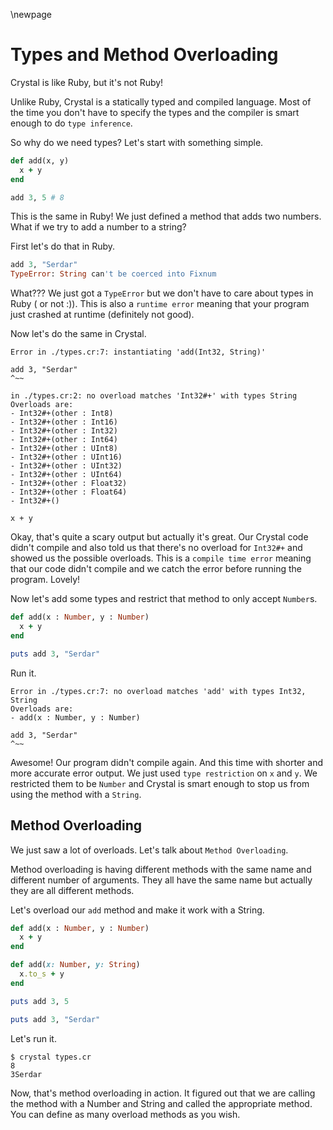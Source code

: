 \newpage

# Types and Method Overloading

Crystal is like Ruby, but it's not Ruby!

Unlike Ruby, Crystal is a statically typed and compiled language. Most of the time you don't have to specify
the types and the compiler is smart enough to do `type inference`.

So why do we need types? Let's start with something simple.

```ruby
def add(x, y)
  x + y
end

add 3, 5 # 8
```

This is the same in Ruby! We just defined a method that adds two numbers.
What if we try to add a number to a string?

First let's do that in Ruby.

```ruby
add 3, "Serdar"
TypeError: String can't be coerced into Fixnum
```

What??? We just got a `TypeError` but we don't have to care about types in Ruby ( or not :)).
This is also a `runtime error` meaning that your program just crashed at runtime (definitely not good).

Now let's do the same in Crystal.

    Error in ./types.cr:7: instantiating 'add(Int32, String)'

    add 3, "Serdar"
    ^~~

    in ./types.cr:2: no overload matches 'Int32#+' with types String
    Overloads are:
    - Int32#+(other : Int8)
    - Int32#+(other : Int16)
    - Int32#+(other : Int32)
    - Int32#+(other : Int64)
    - Int32#+(other : UInt8)
    - Int32#+(other : UInt16)
    - Int32#+(other : UInt32)
    - Int32#+(other : UInt64)
    - Int32#+(other : Float32)
    - Int32#+(other : Float64)
    - Int32#+()

    x + y

Okay, that's quite a scary output but actually it's great. Our Crystal code didn't compile and also told us that there's no
overload for `Int32#+` and showed us the possible overloads. This is a `compile time error` meaning that our code didn't compile
and we catch the error before running the program. Lovely!

Now let's add some types and restrict that method to only accept `Number`s.

```ruby
def add(x : Number, y : Number)
  x + y
end

puts add 3, "Serdar"
```

Run it.

    Error in ./types.cr:7: no overload matches 'add' with types Int32, String
    Overloads are:
    - add(x : Number, y : Number)

    add 3, "Serdar"
    ^~~

Awesome! Our program didn't compile again. And this time with shorter and more accurate error output.
We just used `type restriction` on `x` and `y`. We restricted them to be `Number` and Crystal is smart
enough to stop us from using the method with a `String`.

## Method Overloading


We just saw a lot of overloads. Let's talk about `Method Overloading`.

Method overloading is having different methods with the same name and different number of arguments. They all have the same name but actually they are all different methods.

Let's overload our `add` method and make it work with a String.

```ruby
def add(x : Number, y : Number)
  x + y
end

def add(x: Number, y: String)
  x.to_s + y
end

puts add 3, 5

puts add 3, "Serdar"
```

Let's run it.

    $ crystal types.cr
    8
    3Serdar

Now, that's method overloading in action. It figured out that we are calling the method with a Number and String and called the appropriate method.
You can define as many overload methods as you wish.
